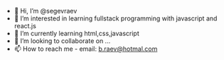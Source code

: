 - 👋 Hi, I’m @segevraev
- 👀 I’m interested in learning fullstack programming with javascript and react.js
- 🌱 I’m currently learning html,css,javascript
- 💞️ I’m looking to collaborate on ...
- 📫 How to reach me - email: b.raev@hotmal.com

<!---
segevraev/segevraev is a ✨ special ✨ repository because its `README.md` (this file) appears on your GitHub profile.
You can click the Preview link to take a look at your changes.
--->
